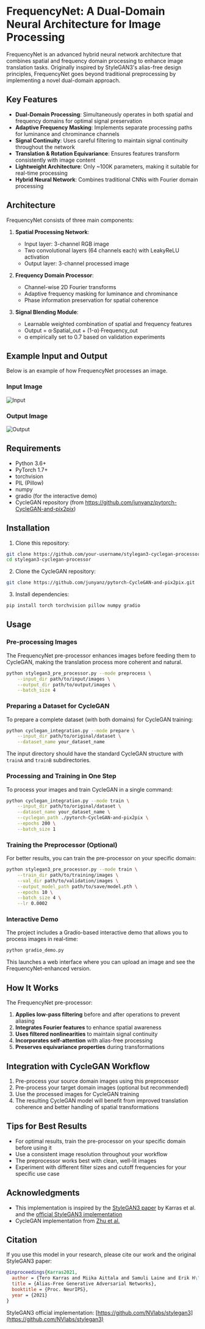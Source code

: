 # FrequencyNet: A Dual-Domain Neural Architecture for Image Processing

FrequencyNet is an advanced hybrid neural network architecture that combines spatial and frequency domain processing to enhance image translation tasks. Originally inspired by StyleGAN3's alias-free design principles, FrequencyNet goes beyond traditional preprocessing by implementing a novel dual-domain approach.

## Key Features

- **Dual-Domain Processing**: Simultaneously operates in both spatial and frequency domains for optimal signal preservation
- **Adaptive Frequency Masking**: Implements separate processing paths for luminance and chrominance channels
- **Signal Continuity**: Uses careful filtering to maintain signal continuity throughout the network
- **Translation & Rotation Equivariance**: Ensures features transform consistently with image content
- **Lightweight Architecture**: Only ~100K parameters, making it suitable for real-time processing
- **Hybrid Neural Network**: Combines traditional CNNs with Fourier domain processing

## Architecture

FrequencyNet consists of three main components:

1. **Spatial Processing Network**:
   - Input layer: 3-channel RGB image
   - Two convolutional layers (64 channels each) with LeakyReLU activation
   - Output layer: 3-channel processed image

2. **Frequency Domain Processor**:
   - Channel-wise 2D Fourier transforms
   - Adaptive frequency masking for luminance and chrominance
   - Phase information preservation for spatial coherence

3. **Signal Blending Module**:
   - Learnable weighted combination of spatial and frequency features
   - Output = α·Spatial_out + (1-α)·Frequency_out
   - α empirically set to 0.7 based on validation experiments

## Example Input and Output

Below is an example of how FrequencyNet processes an image.

### Input Image
![Input](assets/input.jpg)

### Output Image
![Output](assets/output.jpg)

## Requirements

- Python 3.6+
- PyTorch 1.7+
- torchvision
- PIL (Pillow)
- numpy
- gradio (for the interactive demo)
- CycleGAN repository (from https://github.com/junyanz/pytorch-CycleGAN-and-pix2pix)

## Installation

1. Clone this repository:
```bash
git clone https://github.com/your-username/stylegan3-cyclegan-processor.git
cd stylegan3-cyclegan-processor
```

2. Clone the CycleGAN repository:
```bash
git clone https://github.com/junyanz/pytorch-CycleGAN-and-pix2pix.git
```

3. Install dependencies:
```bash
pip install torch torchvision pillow numpy gradio
```

## Usage

### Pre-processing Images

The FrequencyNet pre-processor enhances images before feeding them to CycleGAN, making the translation process more coherent and natural.

```bash
python stylegan3_pre_processor.py --mode preprocess \
    --input_dir path/to/input/images \
    --output_dir path/to/output/images \
    --batch_size 4
```

### Preparing a Dataset for CycleGAN

To prepare a complete dataset (with both domains) for CycleGAN training:

```bash
python cyclegan_integration.py --mode prepare \
    --input_dir path/to/original/dataset \
    --dataset_name your_dataset_name
```

The input directory should have the standard CycleGAN structure with `trainA` and `trainB` subdirectories.

### Processing and Training in One Step

To process your images and train CycleGAN in a single command:

```bash
python cyclegan_integration.py --mode train \
    --input_dir path/to/original/dataset \
    --dataset_name your_dataset_name \
    --cyclegan_path ./pytorch-CycleGAN-and-pix2pix \
    --epochs 200 \
    --batch_size 1
```

### Training the Preprocessor (Optional)

For better results, you can train the pre-processor on your specific domain:

```bash
python stylegan3_pre_processor.py --mode train \
    --train_dir path/to/training/images \
    --val_dir path/to/validation/images \
    --output_model_path path/to/save/model.pth \
    --epochs 10 \
    --batch_size 4 \
    --lr 0.0002
```

### Interactive Demo

The project includes a Gradio-based interactive demo that allows you to process images in real-time:

```bash
python gradio_demo.py
```

This launches a web interface where you can upload an image and see the FrequencyNet-enhanced version.

## How It Works

The FrequencyNet pre-processor:

1. **Applies low-pass filtering** before and after operations to prevent aliasing
2. **Integrates Fourier features** to enhance spatial awareness
3. **Uses filtered nonlinearities** to maintain signal continuity
4. **Incorporates self-attention** with alias-free processing
5. **Preserves equivariance properties** during transformations

## Integration with CycleGAN Workflow

1. Pre-process your source domain images using this preprocessor
2. Pre-process your target domain images (optional but recommended)
3. Use the processed images for CycleGAN training
4. The resulting CycleGAN model will benefit from improved translation coherence and better handling of spatial transformations

## Tips for Best Results

- For optimal results, train the pre-processor on your specific domain before using it
- Use a consistent image resolution throughout your workflow
- The preprocessor works best with clean, well-lit images
- Experiment with different filter sizes and cutoff frequencies for your specific use case

## Acknowledgments

- This implementation is inspired by the [StyleGAN3 paper](https://nvlabs.github.io/stylegan3/) by Karras et al. and the [official StyleGAN3 implementation](https://github.com/NVlabs/stylegan3)
- CycleGAN implementation from [Zhu et al.](https://github.com/junyanz/pytorch-CycleGAN-and-pix2pix)

## Citation

If you use this model in your research, please cite our work and the original StyleGAN3 paper:

```bibtex
@inproceedings{Karras2021,
  author = {Tero Karras and Miika Aittala and Samuli Laine and Erik H\"ark\"onen and Janne Hellsten and Jaakko Lehtinen and Timo Aila},
  title = {Alias-Free Generative Adversarial Networks},
  booktitle = {Proc. NeurIPS},
  year = {2021}
}
```

StyleGAN3 official implementation: [https://github.com/NVlabs/stylegan3](https://github.com/NVlabs/stylegan3)
